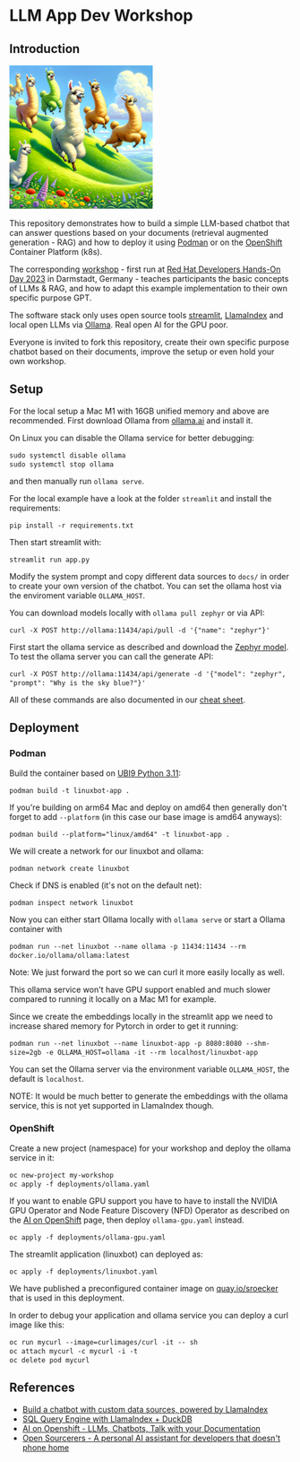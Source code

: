 # LLM App Dev Workshop

## Introduction

<img src="localllamas.png" alt="a bunch of happy local llamas" width="256">

This repository demonstrates how to build a simple LLM-based chatbot that can answer questions based on your documents (retrieval augmented generation - RAG) and how to deploy it using [Podman](https://podman.io) or on the [OpenShift](https://www.openshift.com) Container Platform (k8s).

The corresponding [workshop](workshop/Darmstadt_v1.md) - first run at [Red Hat Developers Hands-On Day 2023](https://events.redhat.com/profile/form/index.cfm?PKformID=0x900962abcd&sc_cid=7013a000003SlFvAAK) in Darmstadt, Germany - teaches participants the basic concepts of LLMs & RAG, and how to adapt this example implementation to their own specific purpose GPT.

The software stack only uses open source tools [streamlit](https://streamlit.io), [LlamaIndex](https://llamaindex.ai) and local open LLMs via [Ollama](https://ollama.ai). Real open AI for the GPU poor.

Everyone is invited to fork this repository, create their own specific purpose chatbot based on their documents, improve the setup or even hold your own workshop.

## Setup

For the local setup a Mac M1 with 16GB unified memory and above are recommended. First download Ollama from [ollama.ai](https://ollama.ai) and install it.

On Linux you can disable the Ollama service for better debugging:

```
sudo systemctl disable ollama
sudo systemctl stop ollama
```

and then manually run `ollama serve`.

For the local example have a look at the folder `streamlit` and install the requirements:

```
pip install -r requirements.txt
```

Then start streamlit with:
```
streamlit run app.py
```

Modify the system prompt and copy different data sources to `docs/` in order to create your own version of the chatbot.
You can set the ollama host via the enviroment variable `OLLAMA_HOST`.

You can download models locally with `ollama pull zephyr` or via API:

```
curl -X POST http://ollama:11434/api/pull -d '{"name": "zephyr"}'
```

First start the ollama service as described and download the [Zephyr model](https://ollama.ai/library/zephyr).
To test the ollama server you can call the generate API:

```
curl -X POST http://ollama:11434/api/generate -d '{"model": "zephyr", "prompt": "Why is the sky blue?"}'
```

All of these commands are also documented in our [cheat sheet](cheatsheet.txt).

## Deployment


### Podman

Build the container based on [UBI9 Python 3.11](https://catalog.redhat.com/software/containers/ubi9/python-311/63f764b03f0b02a2e2d63fff?architecture=amd64&image=654d1ee47c3bfba06c9c59ea):

```
podman build -t linuxbot-app .
```
If you're building on arm64 Mac and deploy on amd64 then generally don't forget to add `--platform` (in this case our base image is amd64 anyways):

```
podman build --platform="linux/amd64" -t linuxbot-app .
```

We will create a network for our linuxbot and ollama:

```
podman network create linuxbot
```

Check if DNS is enabled (it's not on the default net):

```
podman inspect network linuxbot
```

Now you can either start Ollama locally with `ollama serve` or start a Ollama container with

```
podman run --net linuxbot --name ollama -p 11434:11434 --rm docker.io/ollama/ollama:latest
```
 
Note: We just forward the port so we can curl it more easily locally as well.

This ollama service won't have GPU support enabled and much slower compared to running it locally on a Mac M1 for example.

Since we create the embeddings locally in the streamlit app we need to increase shared memory for Pytorch in order to get it running:

```
podman run --net linuxbot --name linuxbot-app -p 8080:8080 --shm-size=2gb -e OLLAMA_HOST=ollama -it --rm localhost/linuxbot-app
```

You can set the Ollama server via the environment variable `OLLAMA_HOST`, the default is `localhost`.

NOTE: It would be much better to generate the embeddings with the ollama service, this is not yet supported in LlamaIndex though.

### OpenShift

Create a new project (namespace) for your workshop and deploy the ollama service in it:

```
oc new-project my-workshop
oc apply -f deployments/ollama.yaml
```

If you want to enable GPU support you have to have to install the NVIDIA GPU Operator and Node Feature Discovery (NFD) Operator as described on the [AI on OpenShift](https://ai-on-openshift.io/odh-rhods/nvidia-gpus/) page, then deploy `ollama-gpu.yaml` instead.

```
oc apply -f deployments/ollama-gpu.yaml
```

The streamlit application (linuxbot) can deployed as:

```
oc apply -f deployments/linuxbot.yaml
```

We have published a preconfigured container image on [quay.io/sroecker](https://quay.io/sroecker/linuxbot-app) that is used in this deployment.

In order to debug your application and ollama service you can deploy a curl image like this:

```
oc run mycurl --image=curlimages/curl -it -- sh
oc attach mycurl -c mycurl -i -t
oc delete pod mycurl
```

## References

- [Build a chatbot with custom data sources, powered by LlamaIndex](https://blog.streamlit.io/build-a-chatbot-with-custom-data-sources-powered-by-llamaindex/)
- [SQL Query Engine with LlamaIndex + DuckDB](https://gpt-index.readthedocs.io/en/latest/examples/index_structs/struct_indices/duckdb_sql_query.html)
- [AI on Openshift - LLMs, Chatbots, Talk with your Documentation](https://ai-on-openshift.io/demos/llm-chat-doc/llm-chat-doc/)
- [Open Sourcerers - A personal AI assistant for developers that doesn't phone home](https://www.opensourcerers.org/2023/11/06/a-personal-ai-assistant-for-developers-that-doesnt-phone-home/)

